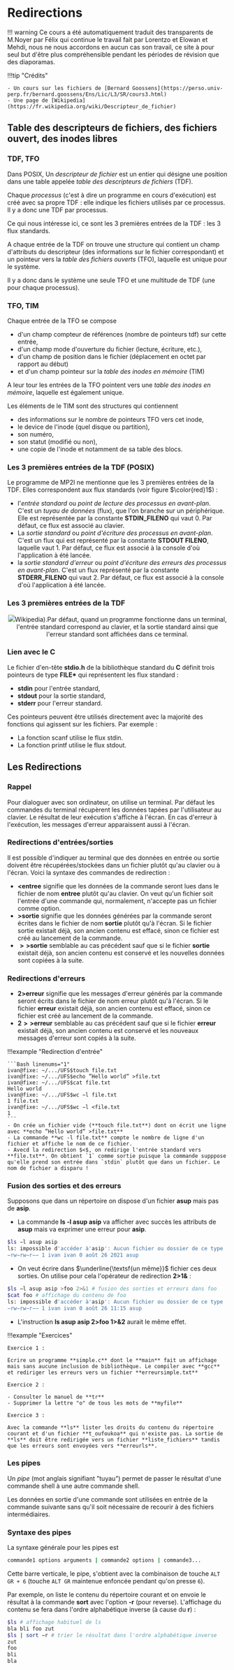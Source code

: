 # Redirections

!!! warning
    Ce cours a été automatiquement traduit des transparents de M.Noyer par Félix qui continue le travail fait par Lorentzo et Elowan et Mehdi, nous ne nous accordons en aucun cas son travail, ce site à pour seul but d'être plus compréhensible pendant les périodes de révision que des diaporamas.

!!!tip "Crédits"

    - Un cours sur les fichiers de [Bernard Goossens](https://perso.univ-perp.fr/bernard.goossens/Ens/Lic/L3/SR/cours3.html)
    - Une page de [Wikipedia](https://fr.wikipedia.org/wiki/Descripteur_de_fichier)

## Table des descripteurs de fichiers, des fichiers ouvert, des inodes libres

### TDF, TFO

Dans POSIX, Un _descripteur de fichier_ est un entier qui désigne une position dans une table appelée _table des descripteurs de fichiers_ (TDF).

Chaque _processus_ (c'est à dire un programme en cours d'exécution) est créé avec sa propre TDF : elle indique les fichiers utilisés par ce processus. Il y a donc une TDF par processus.

Ce qui nous intéresse ici, ce sont les $3$ premières entrées de la TDF : les $3$ flux standards.

A chaque entrée de la TDF on trouve une structure qui contient un champ d'attributs du descripteur (des informations sur le fichier correspondant) et un pointeur vers la _table des fichiers ouverts_ (TFO), laquelle est unique pour le système.

Il y a donc dans le système une seule TFO et une multitude de TDF (une pour chaque processus).

### TFO, TIM

Chaque entrée de la TFO se compose

- d'un champ compteur de références (nombre de pointeurs tdf) sur cette entrée,
- d'un champ mode d'ouverture du fichier (lecture, écriture, etc.),
- d'un champ de position dans le fichier (déplacement en octet par rapport au début)
- et d'un champ pointeur sur la _table des inodes en mémoire_ (TIM)

A leur tour les entrées de la TFO pointent vers une _table des inodes en mémoire_, laquelle est également unique.

Les éléments de le TIM sont des structures qui contiennent

- des informations sur le nombre de pointeurs TFO vers cet inode,
- le device de l'inode (quel disque ou partition),
- son numéro,
- son statut (modifié ou non),
- une copie de l'inode et notamment de sa table des blocs.

### Les 3 premières entrées de la TDF (POSIX)

Le programme de MP2I ne mentionne que les $3$ premières entrées de la
TDF. Elles correspondent aux flux standards (voir figure $\color{red}1$) :

- l'_entrée standard_ ou _point de lecture des processus en avant-plan_. C'est un _tuyau de données_ (flux), que l'on branche sur un périphérique. Elle est représentée par la constante **STDIN_FILENO** qui vaut $0$. Par défaut, ce flux est associé au clavier.
- La _sortie standard_ ou _point d'écriture des processus en avant-plan_. C'est un flux qui est représenté par la constante **STDOUT FILENO**, laquelle vaut $1$. Par défaut, ce flux est associé à la console d'où l'application à été lancée.
- la _sortie standard d'erreur_ ou _point d'écriture des erreurs des processus en avant-plan_. C'est un flux représenté par la constante **STDERR_FILENO** qui vaut $2$. Par défaut, ce flux est associé à la console d'où l'application à été lancée.

### Les 3 premières entrées de la TDF

<p align='center'><img src='/images/redir1.png/></p>

**Figure 1** – Les descripteurs de fichiers pour l'entrée, la sortie et les erreurs (d'après [Wikipedia](https://fr.wikipedia.org/wiki/Descripteur_de_fichier)).Par défaut, quand un programme fonctionne dans un terminal, l'entrée standard correspond au clavier, et la sortie standard ainsi que l'erreur standard sont affichées dans ce terminal.

### Lien avec le **C**

Le fichier d'en-tête **stdio.h** de la bibliothèque standard du **C** définit trois pointeurs de type **FILE\*** qui représentent les flux standard :

- **stdin** pour l'entrée standard,
- **stdout** pour la sortie standard,
- **stderr** pour l'erreur standard.

Ces pointeurs peuvent être utilisés directement avec la majorité des fonctions qui agissent sur les fichiers. Par exemple :

- La fonction scanf utilise le flux stdin.
- La fonction printf utilise le flux stdout.

## Les Redirections

### Rappel

Pour dialoguer avec son ordinateur, on utilise un terminal. Par défaut les commandes du terminal récupèrent les données tapées par l'utilisateur au clavier. Le résultat de leur exécution s'affiche à l'écran. En cas d'erreur à l'exécution, les messages d'erreur apparaissent aussi à l'écran.

### Redirections d'entrées/sorties

Il est possible d'indiquer au terminal que des données en entrée ou sortie doivent être récupérées/stockées dans un fichier plutôt qu'au clavier ou à l'écran. Voici la syntaxe des commandes de redirection :

- **$<$entree** signifie que les données de la commande seront lues dans le fichier de nom **entree** plutôt qu'au clavier. On veut qu'un fichier soit l'entrée d'une commande qui, normalement, n'accepte pas un fichier comme option.
- **$>$sortie** signifie que les données générées par la commande seront écrites dans le fichier de nom **sortie** plutôt qu'à l'écran. Si le fichier sortie existait déjà, son ancien contenu est effacé, sinon ce fichier est créé au lancement de la commande.
- **$>>$sortie** semblable au cas précédent sauf que si le fichier **sortie** existait déjà, son ancien contenu est conservé et les nouvelles données sont copiées à la suite.

### Redirections d'erreurs

- **2$>$erreur** signifie que les messages d'erreur générés par la commande seront écrits dans le fichier de nom erreur plutôt qu'à l'écran. Si le fichier **erreur** existait déjà, son ancien contenu est effacé, sinon ce fichier est créé au lancement de la commande.
- **2$>>$erreur** semblable au cas précédent sauf que si le fichier **erreur** existait déjà, son ancien contenu est conservé et les nouveaux messages d'erreur sont copiés à la suite.

!!!example "Redirection d'entrée"

    ```Bash linenums="1"
    ivan@fixe: ~/.../UFS$touch file.txt
    ivan@fixe: ~/.../UFS$echo ”Hello world” >file.txt
    ivan@fixe: ~/.../UFS$cat file.txt
    Hello world
    ivan@fixe: ~/.../UFS$wc −l file.txt
    1 file.txt
    ivan@fixe: ~/.../UFS$wc −l <file.txt
    1
    ```
    - On crée un fichier vide (**touch file.txt**) dont on écrit une ligne avec **echo ”Hello world” >file.txt**
    - La commande **wc -l file.txt** compte le nombre de ligne d'un fichier et affiche le nom de ce fichier.
    - Avecd la redirection $<$, on redirige l'entrée standard vers **file.txt**. On obtient `1` comme sortie puisque la commande supppose qu'elle prend son entrée dans `stdin` plutôt que dans un fichier. Le nom de fichier a disparu !

### Fusion des sorties et des erreurs

Supposons que dans un répertoire on dispose d'un fichier **asup** mais pas de **asip**.

- La commande **ls -l asup asip** va afficher avec succès les attributs de
**asup** mais va exprimer une erreur pour **asip**.

```Bash linenums="1"
$ls −l asup asip
ls: impossible d'accéder à'asip': Aucun fichier ou dossier de ce type
−rw−rw−r−− 1 ivan ivan 0 août 26 2021 asup
```

- On veut écrire dans $\underline{\textsf{un même}}$ fichier ces deux sorties. On utilise pour cela l'opérateur de redirection **2$>$1&** :

```Bash linenums="1"
$ls −l asup asip >foo 2>&1 # fusion des sorties et erreurs dans foo
$cat foo # affichage du contenu de foo
ls: impossible d'accéder à'asip': Aucun fichier ou dossier de ce type
−rw−rw−r−− 1 ivan ivan 0 août 26 11:15 asup
```

- L'instruction **ls asup asip 2$>$foo 1$>$&2** aurait le même effet.

!!!example "Exercices"

    Exercice 1 :

    Ecrire un programme **simple.c** dont le **main** fait un affichage mais sans aucune inclusion de bibliothèque. Le compiler avec **gcc** et rediriger les erreurs vers un fichier **erreursimple.txt**

    Exercice 2 : 

    - Consulter le manuel de **tr**
    - Supprimer la lettre "o" de tous les mots de **myfile**

    Exercice 3 :

    Avec la commande **ls** lister les droits du contenu du répertoire courant et d'un fichier **t_oufoukoa** qui n'existe pas. La sortie de **ls** doit être redirigée vers un fichier **liste_fichiers** tandis que les erreurs sont envoyées vers **erreurls**.

### Les pipes

Un _pipe_ (mot anglais signifiant ”tuyau”) permet de passer le résultat d'une commande shell à une autre commande shell.

Les données en sortie d'une commande sont utilisées en entrée de la commande suivante sans qu'il soit nécessaire de recourir à des fichiers intermédiaires.

### Syntaxe des pipes

La syntaxe générale pour les pipes est

```Bash linenums="1"
commande1 options arguments | commande2 options | commande3...
```

Cette barre verticale, le pipe, s'obtient avec la combinaison de touche `ALT GR + 6` (touche `ALT GR` maintenue enfoncée pendant qu'on presse `6`).

Par exemple, on liste le contenu du répertoire courant et on envoie le résultat à la commande **sort** avec l'option **-r** (pour reverse). L'affichage du contenu se fera dans l'ordre alphabétique inverse (à cause du **r**) :

```Bash linenums="1"
$ls # affichage habituel de ls
bla bli foo zut
$ls | sort −r # trier le résultat dans l'ordre alphabétique inverse
zut
foo
bli
bla
```
